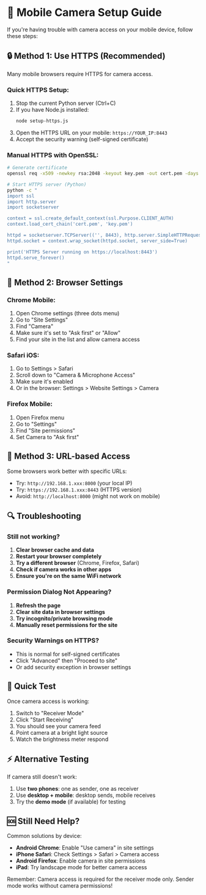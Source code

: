 # 📱 Mobile Camera Setup Guide

If you're having trouble with camera access on your mobile device, follow these steps:

## 🔒 Method 1: Use HTTPS (Recommended)

Many mobile browsers require HTTPS for camera access. 

### Quick HTTPS Setup:
1. Stop the current Python server (Ctrl+C)
2. If you have Node.js installed:
   ```bash
   node setup-https.js
   ```
3. Open the HTTPS URL on your mobile: `https://YOUR_IP:8443`
4. Accept the security warning (self-signed certificate)

### Manual HTTPS with OpenSSL:
```bash
# Generate certificate
openssl req -x509 -newkey rsa:2048 -keyout key.pem -out cert.pem -days 365 -nodes -subj "/CN=localhost"

# Start HTTPS server (Python)
python -c "
import ssl
import http.server
import socketserver

context = ssl.create_default_context(ssl.Purpose.CLIENT_AUTH)
context.load_cert_chain('cert.pem', 'key.pem')

httpd = socketserver.TCPServer(('', 8443), http.server.SimpleHTTPRequestHandler)
httpd.socket = context.wrap_socket(httpd.socket, server_side=True)

print('HTTPS Server running on https://localhost:8443')
httpd.serve_forever()
"
```

## 📱 Method 2: Browser Settings

### Chrome Mobile:
1. Open Chrome settings (three dots menu)
2. Go to "Site Settings"
3. Find "Camera"
4. Make sure it's set to "Ask first" or "Allow"
5. Find your site in the list and allow camera access

### Safari iOS:
1. Go to Settings > Safari
2. Scroll down to "Camera & Microphone Access"
3. Make sure it's enabled
4. Or in the browser: Settings > Website Settings > Camera

### Firefox Mobile:
1. Open Firefox menu
2. Go to "Settings"
3. Find "Site permissions"
4. Set Camera to "Ask first"

## 🔧 Method 3: URL-based Access

Some browsers work better with specific URLs:

- Try: `http://192.168.1.xxx:8000` (your local IP)
- Try: `https://192.168.1.xxx:8443` (HTTPS version)
- Avoid: `http://localhost:8000` (might not work on mobile)

## 🔍 Troubleshooting

### Still not working?
1. **Clear browser cache and data**
2. **Restart your browser completely**
3. **Try a different browser** (Chrome, Firefox, Safari)
4. **Check if camera works in other apps**
5. **Ensure you're on the same WiFi network**

### Permission Dialog Not Appearing?
1. **Refresh the page**
2. **Clear site data in browser settings**
3. **Try incognito/private browsing mode**
4. **Manually reset permissions for the site**

### Security Warnings on HTTPS?
- This is normal for self-signed certificates
- Click "Advanced" then "Proceed to site"
- Or add security exception in browser settings

## 🎯 Quick Test

Once camera access is working:
1. Switch to "Receiver Mode"
2. Click "Start Receiving"
3. You should see your camera feed
4. Point camera at a bright light source
5. Watch the brightness meter respond

## ⚡ Alternative Testing

If camera still doesn't work:
1. Use **two phones**: one as sender, one as receiver
2. Use **desktop + mobile**: desktop sends, mobile receives
3. Try the **demo mode** (if available) for testing

## 🆘 Still Need Help?

Common solutions by device:
- **Android Chrome**: Enable "Use camera" in site settings
- **iPhone Safari**: Check Settings > Safari > Camera access
- **Android Firefox**: Enable camera in site permissions
- **iPad**: Try landscape mode for better camera access

Remember: Camera access is required for the receiver mode only. Sender mode works without camera permissions! 